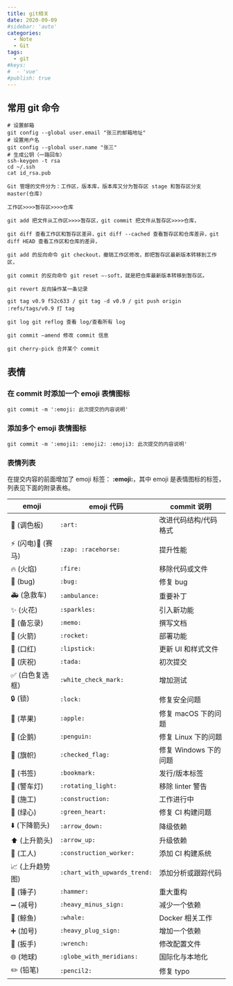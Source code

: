 ```yaml
---
title: git相关
date: 2020-09-09
#sidebar: 'auto'
categories:
  - Note
  - Git
tags:
  - git
#keys:
#  - 'vue'
#publish: true
---
```


## 常用 git 命令

```
# 设置邮箱
git config --global user.email "张三的邮箱地址"
# 设置用户名
git config --global user.name "张三"
# 生成公钥（一路回车）
ssh-keygen -t rsa
cd ~/.ssh
cat id_rsa.pub

Git 管理的文件分为：工作区，版本库，版本库又分为暂存区 stage 和暂存区分支 master(仓库)

工作区>>>>暂存区>>>>仓库

git add 把文件从工作区>>>>暂存区，git commit 把文件从暂存区>>>>仓库，

git diff 查看工作区和暂存区差异，git diff --cached 查看暂存区和仓库差异，git diff HEAD 查看工作区和仓库的差异，

git add 的反向命令 git checkout，撤销工作区修改，即把暂存区最新版本转移到工作区，

git commit 的反向命令 git reset –-soft，就是把仓库最新版本转移到暂存区。

git revert 反向操作某一条记录

git tag v0.9 f52c633 / git tag -d v0.9 / git push origin :refs/tags/v0.9 打 tag

git log git reflog 查看 log/查看所有 log

git commit –amend 修改 commit 信息

git cherry-pick 合并某个 commit
```

## 表情

### 在 commit 时添加一个 emoji 表情图标

```git
git commit -m ':emoji: 此次提交的内容说明'
```

### 添加多个 emoji 表情图标

```git
git commit -m ':emoji1: :emoji2: :emoji3: 此次提交的内容说明'
```

### 表情列表

在提交内容的前面增加了 emoji 标签： **:emoji:**，其中 emoji 是表情图标的标签，列表见下面的附录表格。

| emoji                                   | emoji 代码                   | commit 说明           |
| --------------------------------------- | ---------------------------- | --------------------- |
| :art: (调色板)                          | `:art:`                      | 改进代码结构/代码格式 |
| :zap: (闪电):racehorse: (赛马)          | `:zap: :racehorse:`          | 提升性能              |
| :fire: (火焰)                           | `:fire:`                     | 移除代码或文件        |
| :bug: (bug)                             | `:bug:`                      | 修复 bug              |
| :ambulance: (急救车)                    | `:ambulance:`                | 重要补丁              |
| :sparkles: (火花)                       | `:sparkles:`                 | 引入新功能            |
| :memo: (备忘录)                         | `:memo:`                     | 撰写文档              |
| :rocket: (火箭)                         | `:rocket:`                   | 部署功能              |
| :lipstick: (口红)                       | `:lipstick:`                 | 更新 UI 和样式文件    |
| :tada: (庆祝)                           | `:tada:`                     | 初次提交              |
| :white_check_mark: (白色复选框)         | `:white_check_mark:`         | 增加测试              |
| :lock: (锁)                             | `:lock:`                     | 修复安全问题          |
| :apple: (苹果)                          | `:apple:`                    | 修复 macOS 下的问题   |
| :penguin: (企鹅)                        | `:penguin:`                  | 修复 Linux 下的问题   |
| :checkered_flag: (旗帜)                 | `:checked_flag:`             | 修复 Windows 下的问题 |
| :bookmark: (书签)                       | `:bookmark:`                 | 发行/版本标签         |
| :rotating_light: (警车灯)               | `:rotating_light:`           | 移除 linter 警告      |
| :construction: (施工)                   | `:construction:`             | 工作进行中            |
| :green_heart: (绿心)                    | `:green_heart:`              | 修复 CI 构建问题      |
| :arrow_down: (下降箭头)                 | `:arrow_down:`               | 降级依赖              |
| :arrow_up: (上升箭头)                   | `:arrow_up:`                 | 升级依赖              |
| :construction_worker: (工人)            | `:construction_worker:`      | 添加 CI 构建系统      |
| :chart_with_upwards_trend: (上升趋势图) | `:chart_with_upwards_trend:` | 添加分析或跟踪代码    |
| :hammer: (锤子)                         | `:hammer:`                   | 重大重构              |
| :heavy_minus_sign: (减号)               | `:heavy_minus_sign:`         | 减少一个依赖          |
| :whale: (鲸鱼)                          | `:whale:`                    | Docker 相关工作       |
| :heavy_plus_sign: (加号)                | `:heavy_plug_sign:`          | 增加一个依赖          |
| :wrench: (扳手)                         | `:wrench:`                   | 修改配置文件          |
| :globe_with_meridians: (地球)           | `:globe_with_meridians:`     | 国际化与本地化        |
| :pencil2: (铅笔)                        | `:pencil2:`                  | 修复 typo             |
